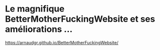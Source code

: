 # Le magnifique BetterMotherFuckingWebsite et ses améliorations ...

https://arnaudgr.github.io/BetterMotherFuckingWebsite/

